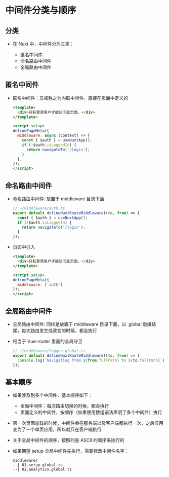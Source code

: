 # 中间件分类与顺序

## 分类

+ 在 Nuxt 中，中间件分为三类：

  + 匿名中间件
  + 命名路由中间件
  + 全局路由中间件

## 匿名中间件

+ 匿名中间件：又被称之为内联中间件，直接在页面中定义的

  ```html
  <template>
    <div>只有登录用户才能访问此页面。</div>
  </template>

  <script setup>
  definePageMeta({
    middleware: async (context) => {
      const { $auth } = useNuxtApp();
      if (!$auth.isLoggedIn) {
        return navigateTo('/login');
      }
    },
  });
  </script>
  ```

## 命名路由中间件

+ 命名路由中间件: 放置于 middleware 目录下面

  ```js
  // ~/middleware/auth.ts
  export default defineNuxtRouteMiddleware((to, from) => {
    const { $auth } = useNuxtApp();
    if (!$auth.isLoggedIn) {
      return navigateTo('/login');
    }
  });
  ```

+ 页面中引入

  ```html
  <template>
    <div>只有登录用户才能访问此页面。</div>
  </template>

  <script setup>
  definePageMeta({
    middleware: ['auth']
  });
  </script>
  ```

## 全局路由中间件

+ 全局路由中间件: 同样是放置于 middleware 目录下面，以 .global 后缀结尾，每次路由发生成改变的时候，都会执行
+ 相当于 Vue-router 里面的全局守卫

  ```js
  // ~/middleware/logger.global.ts
  export default defineNuxtRouteMiddleware((to, from) => {
    console.log(`Navigating from ${from.fullPath} to ${to.fullPath}`);
  });
  ```

## 基本顺序

+ 如果涉及到多个中间件，基本顺序如下：

  + 全局中间件：每次路由切换的时候，都会执行
  + 页面定义的中间件，按顺序（如果使用数组语法声明了多个中间件）执行

+ 第一次页面加载的时候，中间件会在服务端以及客户端都执行一次，之后应用变为了一个单页应用，所以就只在客户端执行

+ 关于全局中间件的顺序，按照的是 ASCII 的顺序来执行的
+ 如果期望 setup 全局中间件先执行，需要修改中间件名字：

  ```
  middleware/
  --| 01.setup.global.ts
  --| 02.analytics.global.ts
  ```
